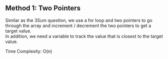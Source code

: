 ## Method 1: Two Pointers
Similar as the 3Sum question, we use a for loop and two pointers to go through the array and increment / decrement the two pointers to get a target value. </br>
In addition, we need a variable to track the value that is closest to the target value. </br>

Time Complexity: O(n)
